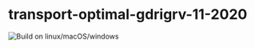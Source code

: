 # transport-optimal-gdrigrv-11-2020

![Build on linux/macOS/windows](https://github.com/dcoeurjo/transport-optimal-gdrigrv-11-2020/workflows/CMake/badge.svg)
